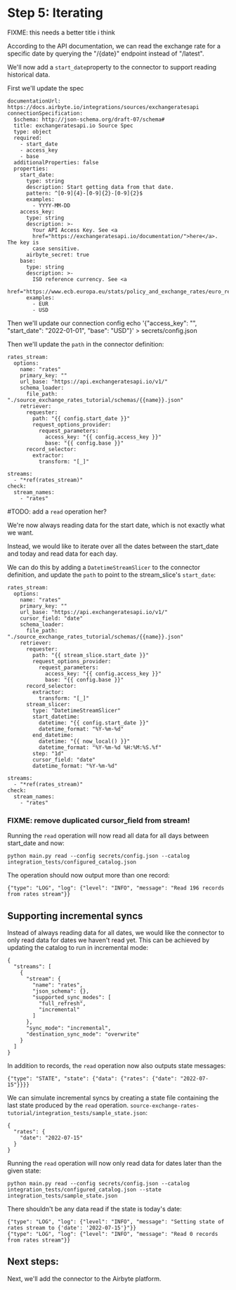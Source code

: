 # Step 5: Iterating
FIXME: this needs a better title i think

According to the API documentation, we can read the exchange rate for a specific date by querying the "/{date}" endpoint instead of "/latest".

We'll now add a `start_date`property to the connector to support reading historical data.

First we'll update the spec
```
documentationUrl: https://docs.airbyte.io/integrations/sources/exchangeratesapi
connectionSpecification:
  $schema: http://json-schema.org/draft-07/schema#
  title: exchangeratesapi.io Source Spec
  type: object
  required:
    - start_date
    - access_key
    - base
  additionalProperties: false
  properties:
    start_date:
      type: string
      description: Start getting data from that date.
      pattern: ^[0-9]{4}-[0-9]{2}-[0-9]{2}$
      examples:
        - YYYY-MM-DD
    access_key:
      type: string
      description: >-
        Your API Access Key. See <a
        href="https://exchangeratesapi.io/documentation/">here</a>. The key is
        case sensitive.
      airbyte_secret: true
    base:
      type: string
      description: >-
        ISO reference currency. See <a
        href="https://www.ecb.europa.eu/stats/policy_and_exchange_rates/euro_reference_exchange_rates/html/index.en.html">here</a>.
      examples:
        - EUR
        - USD
```

Then we'll update our connection config
echo '{"access_key": "<your-access-key>", "start_date": "2022-01-01", "base": "USD"}'  > secrets/config.json

Then we'll update the `path` in the connector definition:
```
rates_stream:
  options:
    name: "rates"
    primary_key: ""
    url_base: "https://api.exchangeratesapi.io/v1/"
    schema_loader:
      file_path: "./source_exchange_rates_tutorial/schemas/{{name}}.json"
    retriever:
      requester:
        path: "{{ config.start_date }}"
        request_options_provider:
          request_parameters:
            access_key: "{{ config.access_key }}"
            base: "{{ config.base }}"
      record_selector:
        extractor:
          transform: "[_]"

streams:
  - "*ref(rates_stream)"
check:
  stream_names:
    - "rates"
```

#TODO: add a `read` operation her?

We're now always reading data for the start date, which is not exactly what we want.


Instead, we would like to iterate over all the dates between the start_date and today and read data for each day.

We can do this by adding a `DatetimeStreamSlicer` to the connector definition, and update the `path` to point to the stream_slice's `start_date`:
```
rates_stream:
  options:
    name: "rates"
    primary_key: ""
    url_base: "https://api.exchangeratesapi.io/v1/"
    cursor_field: "date"
    schema_loader:
      file_path: "./source_exchange_rates_tutorial/schemas/{{name}}.json"
    retriever:
      requester:
        path: "{{ stream_slice.start_date }}"
        request_options_provider:
          request_parameters:
            access_key: "{{ config.access_key }}"
            base: "{{ config.base }}"
      record_selector:
        extractor:
          transform: "[_]"
      stream_slicer:
        type: "DatetimeStreamSlicer"
        start_datetime:
          datetime: "{{ config.start_date }}"
          datetime_format: "%Y-%m-%d"
        end_datetime:
          datetime: "{{ now_local() }}"
          datetime_format: "%Y-%m-%d %H:%M:%S.%f"
        step: "1d"
        cursor_field: "date"
        datetime_format: "%Y-%m-%d"

streams:
  - "*ref(rates_stream)"
check:
  stream_names:
    - "rates"
```

### FIXME: remove duplicated cursor_field from stream!

Running the `read` operation will now read all data for all days between start_date and now:
```
python main.py read --config secrets/config.json --catalog integration_tests/configured_catalog.json
```

The operation should now output more than one record:
```
{"type": "LOG", "log": {"level": "INFO", "message": "Read 196 records from rates stream"}}
```

## Supporting incremental syncs
Instead of always reading data for all dates, we would like the connector to only read data for dates we haven't read yet.
This can be achieved by updating the catalog to run in incremental mode:
```
{
  "streams": [
    {
      "stream": {
        "name": "rates",
        "json_schema": {},
        "supported_sync_modes": [
          "full_refresh",
          "incremental"
        ]
      },
      "sync_mode": "incremental",
      "destination_sync_mode": "overwrite"
    }
  ]
}
```

In addition to records, the `read` operation now also outputs state messages:
```
{"type": "STATE", "state": {"data": {"rates": {"date": "2022-07-15"}}}}
```

We can simulate incremental syncs by creating a state file containing the last state produced by the `read` operation.
`source-exchange-rates-tutorial/integration_tests/sample_state.json`:
```
{
  "rates": {
    "date": "2022-07-15"
  }
}
```

Running the `read` operation will now only read data for dates later than the given state:
```
python main.py read --config secrets/config.json --catalog integration_tests/configured_catalog.json --state integration_tests/sample_state.json
```

There shouldn't be any data read if the state is today's date:
```
{"type": "LOG", "log": {"level": "INFO", "message": "Setting state of rates stream to {'date': '2022-07-15'}"}}
{"type": "LOG", "log": {"level": "INFO", "message": "Read 0 records from rates stream"}}
```

## Next steps:
Next, we'll add the connector to the Airbyte platform.
